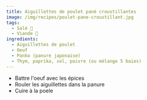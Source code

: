 ```yaml
---
title: Aiguillettes de poulet pané croustillantes
image: /img/recipes/poulet-pane-croustillant.jpg
tags:
  - Salé 🧂
  - Viande 🍗
ingredients:
  - Aiguillettes de poulet
  - Oeuf
  - Panko (panure japonaise)
  - Thym, paprika, sel, poivre (ou mélange 5 baies)
---
```

* Battre l'oeuf avec les épices
* Rouler les aiguillettes dans la panure
* Cuire à la poele